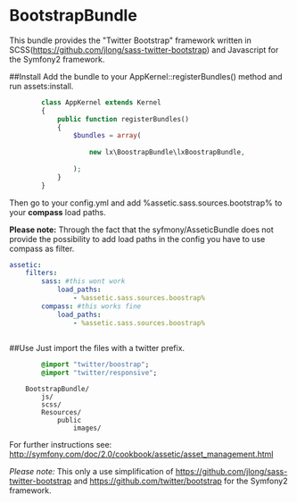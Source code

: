 BootstrapBundle
===============

This bundle provides the "Twitter Bootstrap" framework written in SCSS(https://github.com/jlong/sass-twitter-bootstrap) and Javascript for the Symfony2 framework.

##Install
Add the bundle to your AppKernel::registerBundles() method and run assets:install.
```php
        class AppKernel extends Kernel
        {
            public function registerBundles()
            {   
                $bundles = array(
                    
                    new lx\BoostrapBundle\lxBoostrapBundle,
                    
                );
            }
        }
```

Then go to your config.yml and add %assetic.sass.sources.bootstrap% to your **compass** load paths.

**Please note:** Through the fact that the syfmony/AsseticBundle does not provide the possibility to add load paths in the config you have to use compass as filter.

```yaml
assetic:
    filters:
        sass: #this wont work
            load_paths:
                - %assetic.sass.sources.boostrap%
        compass: #this works fine
            load_paths:
                - %assetic.sass.sources.boostrap%
	
```

##Use
Just import the files with a twitter prefix.
```sass
        @import "twitter/boostrap";
        @import "twitter/responsive";
```

        BootstrapBundle/
            js/
            scss/
            Resources/
                public
                    images/

For further instructions see: http://symfony.com/doc/2.0/cookbook/assetic/asset_management.html

*Please note:* This only a use simplification of https://github.com/jlong/sass-twitter-bootstrap and https://github.com/twitter/bootstrap for the Symfony2 framework.